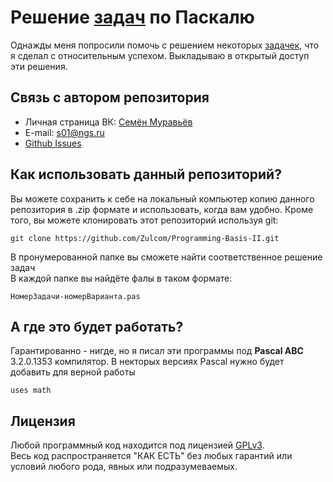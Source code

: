 # Решение [задач](Tasks.md) по Паскалю
Однажды меня попросили помочь с решением некоторых [задачек](Tasks.md), что я сделал с относительным успехом.
Выкладываю в открытый доступ эти решения.
## Связь с автором репозитория
-  Личная страница ВК: [Семён Муравьёв](https://vk.com/sem0n)
-  E-mail: s01@ngs.ru
-  [Github Issues](https://github.com/Zulcom/Pascal-Tasks/issues)

## Как использовать данный репозиторий?
Вы можете сохранить к себе на локальный компьютер копию данного репозитория в .zip формате и использовать, 
когда вам удобно. Кроме того, вы можете клонировать этот репозиторий используя git:
```
git clone https://github.com/Zulcom/Programming-Basis-II.git
```
В пронумерованной папке вы сможете найти соответственное решение задач </br>
В каждой папке вы найдёте фалы в таком формате:</br>
```
НомерЗадачи-номерВарианта.pas
```
## А где это будет работать?

Гарантированно - нигде, но я писал эти программы под **Pascal ABC** 3.2.0.1353 компилятор.
В некторых версиях Pascal нужно будет добавить для верной работы
```
uses math
```
## Лицензия
Любой программный код находится под лицензией [GPLv3](LICENSE).<br/>
Весь код распространяется "КАК ЕСТЬ" без любых гарантий или условий любого рода, явных или подразумеваемых.
